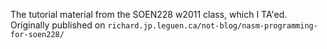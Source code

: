 The tutorial material from the SOEN228 w2011 class, which I TA'ed. Originally published on `richard.jp.leguen.ca/not-blog/nasm-programming-for-soen228/`

